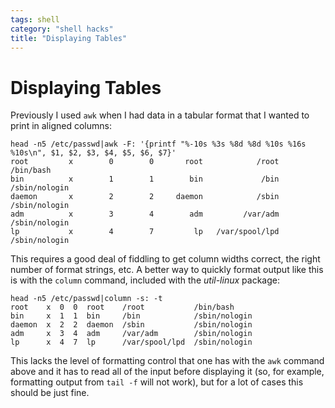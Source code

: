 ```yaml
---
tags: shell
category: "shell hacks"
title: "Displaying Tables"
---
```

Displaying Tables
==============================

Previously I used `awk` when I had data in a tabular format that I wanted to print in aligned columns:

    head -n5 /etc/passwd|awk -F: '{printf "%-10s %3s %8d %8d %10s %16s %10s\n", $1, $2, $3, $4, $5, $6, $7}'
    root         x        0        0       root            /root  /bin/bash
    bin          x        1        1        bin             /bin /sbin/nologin
    daemon       x        2        2     daemon            /sbin /sbin/nologin
    adm          x        3        4        adm         /var/adm /sbin/nologin
    lp           x        4        7         lp   /var/spool/lpd /sbin/nologin

This requires a good deal of fiddling to get column widths correct, the
right number of format strings, etc. A better way to quickly format
output like this is with the `column` command, included with the
*util-linux* package:

    head -n5 /etc/passwd|column -s: -t
    root    x  0  0  root    /root           /bin/bash
    bin     x  1  1  bin     /bin            /sbin/nologin
    daemon  x  2  2  daemon  /sbin           /sbin/nologin
    adm     x  3  4  adm     /var/adm        /sbin/nologin
    lp      x  4  7  lp      /var/spool/lpd  /sbin/nologin

This lacks the level of formatting control that one has with the `awk`
command above and it has to read all of the input before displaying it
(so, for example, formatting output from `tail -f` will not work), but
for a lot of cases this should be just fine.
